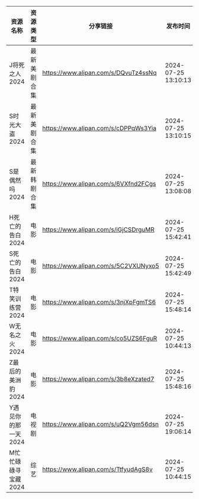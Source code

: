| 资源名称         | 资源类型   | 分享链接                                 | 发布时间                |
| ------------ | ------ | ------------------------------------ | ------------------- |
| J将死之人2024    | 最新美剧合集 | https://www.alipan.com/s/DQvuTz4ssNq | 2024-07-25 13:10:13 |
| S时光大盗2024    | 最新美剧合集 | https://www.alipan.com/s/cDPPqWs3Yia | 2024-07-25 13:10:15 |
| S是偶然吗2024    | 最新韩剧合集 | https://www.alipan.com/s/6VXfnd2FCgs | 2024-07-25 13:08:08 |
| H死亡的告白2024   | 电影     | https://www.alipan.com/s/iGjCSDrguMR | 2024-07-25 15:42:41 |
| S死亡的告白2024   | 电影     | https://www.alipan.com/s/5C2VXUNyxo5 | 2024-07-25 15:42:49 |
| T特笑训练营2024   | 电影     | https://www.alipan.com/s/3njXpFgmTS6 | 2024-07-25 15:48:14 |
| W无名之火2024    | 电影     | https://www.alipan.com/s/co5UZS6FguR | 2024-07-25 10:44:13 |
| Z最后的美洲豹2024  | 电影     | https://www.alipan.com/s/3b8eXzated7 | 2024-07-25 15:48:16 |
| Y遇见你的那一天2024 | 电视剧    | https://www.alipan.com/s/uQ2Vgm56dsn | 2024-07-25 19:06:14 |
| M忙忙碌碌寻宝藏2024 | 综艺     | https://www.alipan.com/s/TtfyudAgS8v | 2024-07-25 10:44:15 |
